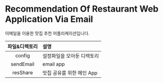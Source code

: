 # Recommendation Of Restaurant Web Application Via Email
이메일을 이용한 맛집 추천 어플리케이션입니다. 

|파일&디렉토리|설명|
|:---:|:---|
|config|설정파일을 모아둔 디렉토리|
|sendEmail|email app|
|resShare|맛집 공유를 위한 메인 App|

